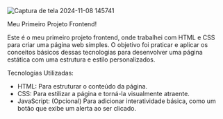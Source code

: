 
![Captura de tela 2024-11-08 145741](https://github.com/user-attachments/assets/45e4ac89-661d-4764-bcde-45e4366ef7b3)

Meu Primeiro Projeto Frontend!

Este é o meu primeiro projeto frontend, onde trabalhei com HTML e CSS para criar uma página web simples. 
O objetivo foi praticar e aplicar os conceitos básicos dessas tecnologias para desenvolver uma página estática com uma estrutura e estilo personalizados.

Tecnologias Utilizadas:
* HTML: Para estruturar o conteúdo da página.
* CSS: Para estilizar a página e torná-la visualmente atraente.
* JavaScript: (Opcional) Para adicionar interatividade básica, como um botão que exibe um alerta ao ser clicado.
